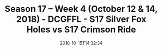 ---
title: Season 17 – Week 4 (October 12 & 14, 2018) - DCGFFL - S17 Silver Fox Holes
  vs S17 Crimson Ride
teams-score:
- team: _teams/s17-silver.md
  score: 20
- team: _teams/s17-crimson.md
  score: 6
mvp: B. Waggoner (Silver); P. Suarez (Crimson)
game-ball: K. Mitchell (Silver); C. Roth (Crimson)
sportsperson: K. Zajac (Silver); C. Roth (Crimson)
season: 17
week: 4
date: '2018-10-15T14:32:34'
pageid: season-17-week-4-october-12-14-2018-6706-vs-6691
---